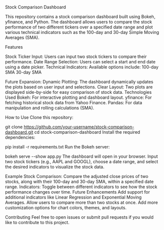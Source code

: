 Stock Comparison Dashboard

This repository contains a stock comparison dashboard built using Bokeh, yfinance, and Python. The dashboard allows users to compare the stock performance of two different tickers over a specified date range and plot various technical indicators such as the 100-day and 30-day Simple Moving Averages (SMA).

Features

Stock Ticker Input: Users can input two stock tickers to compare their performance.
Date Range Selection: Users can select a start and end date using a date picker.
Technical Indicators: Available options include:
100-day SMA
30-day SMA

Future Expansion:
Dynamic Plotting: The dashboard dynamically updates the plots based on user input and selections.
Clear Layout: Two plots are displayed side-by-side for easy comparison of stock data.
Technologies Used
Bokeh: For interactive plotting and dashboard layout.
yfinance: For fetching historical stock data from Yahoo Finance.
Pandas: For data manipulation and rolling calculations (SMA).

How to Use
Clone this repository:

git clone https://github.com/your-username/stock-comparison-dashboard.git
cd stock-comparison-dashboard
Install the required dependencies:


pip install -r requirements.txt
Run the Bokeh server:


bokeh serve --show app.py
The dashboard will open in your browser. Input two stock tickers (e.g., AAPL and GOOGL), choose a date range, and select the desired indicators to visualize the stock data.


Example
Stock Comparison: Compare the adjusted close prices of two stocks, along with their 100-day and 30-day SMA, within a specified date range.
Indicators: Toggle between different indicators to see how the stock performance changes over time.
Future Enhancements
Add support for additional indicators like Linear Regression and Exponential Moving Averages.
Allow users to compare more than two stocks at once.
Add more customization options for chart colors, themes, and layouts.

Contributing
Feel free to open issues or submit pull requests if you would like to contribute to this project.
